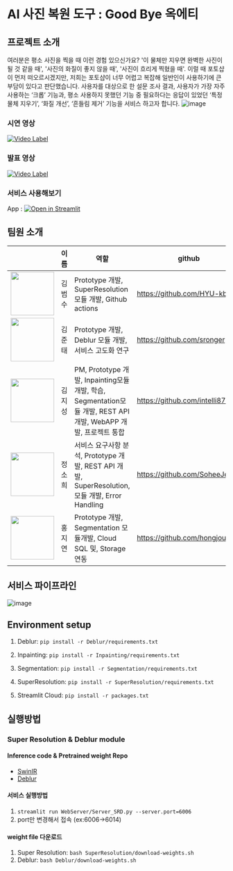 # AI 사진 복원 도구 : Good Bye 옥에티

## 프로젝트 소개
여러분은 평소 사진을 찍을 때 이런 경험 있으신가요? '이 물체만 지우면 완벽한 사진이 될 것 같을 때', '사진의 화질이 좋지 않을 때', '사진이 흐리게 찍혔을 때'. 이럴 때 포토샵이 먼저 떠오르시겠지만, 저희는 포토샵이 너무 어렵고 복잡해 일반인이 사용하기에 큰 부담이 있다고 판단했습니다. 사용자를 대상으로 한 설문 조사 결과, 사용자가 가장 자주 사용하는 ‘크롭’ 기능과, 평소 사용하지 못했던 기능 중 필요하다는 응답이 있었던 ‘특정 물체 지우기’, ‘화질 개선’, ‘흔들림 제거’ 기능을 서비스 하고자 합니다.
![image](https://user-images.githubusercontent.com/40880346/147333892-d9626e0a-a442-48b4-abfb-b106f95aedc4.png)


### 시연 영상
[![Video Label](http://img.youtube.com/vi/Mnqi91GWhiY/0.jpg)](https://www.youtube.com/watch?v=Mnqi91GWhiY)

### 발표 영상
[![Video Label](http://img.youtube.com/vi/wU9lCHz9TI4/0.jpg)](https://www.youtube.com/watch?v=wU9lCHz9TI4)

### 서비스 사용해보기
App : [![Open in Streamlit](https://static.streamlit.io/badges/streamlit_badge_black_white.svg)](https://share.streamlit.io/intelli8786/ai_blemishesremover/main/WebServer/Service.py)


## 팀원 소개

||이름|역할|github|
|--|------|---|---|
|<img src=https://user-images.githubusercontent.com/44287798/147333059-cfe32b6a-bef7-45a9-a778-abe425028bf0.png width=100>|김범수|Prototype 개발, SuperResolution 모듈 개발, Github actions|https://github.com/HYU-kbs|
|<img src=https://user-images.githubusercontent.com/44287798/147333099-db64d0ed-bd58-49c3-8453-1eba72194d18.png width=100>|김준태|Prototype 개발, Deblur 모듈 개발, 서비스 고도화 연구|https://github.com/sronger|
|<img src=https://user-images.githubusercontent.com/44287798/147333157-ec9a97c7-b447-4052-917e-97189f3c8615.png width=100>|김지성|PM, Prototype 개발, Inpainting모듈 개발, 학습, Segmentation모듈 개발, REST API 개발, WebAPP 개발, 프로젝트 통합|https://github.com/intelli8786|
|<img src=https://user-images.githubusercontent.com/44287798/147333178-b167a3bc-0d60-4cd3-891d-7ebbddc80a7b.png width=100>|정소희|서비스 요구사항 분석, Prototype 개발, REST API 개발, SuperResolution, 모듈 개발, Error Handling|https://github.com/SoheeJeong|
|<img src=https://user-images.githubusercontent.com/44287798/147333196-579afb0d-0a51-4f87-bcb3-6c78883c1428.png width=100>|홍지연|Prototype 개발, Segmentation 모듈개발, Cloud SQL 및, Storage 연동|https://github.com/hongjourney|



## 서비스 파이프라인
![image](https://user-images.githubusercontent.com/44287798/147332789-174092c5-00e0-43e7-a21e-052020d4955c.png)


## Environment setup
1. Deblur: ```pip install -r Deblur/requirements.txt```

2. Inpainting: ```pip install -r Inpainting/requirements.txt```

3. Segmentation: ```pip install -r Segmentation/requirements.txt```

4. SuperResolution: ```pip install -r SuperResolution/requirements.txt```

5. Streamlit Cloud: ```pip install -r packages.txt```


## 실행방법

### Super Resolution & Deblur module

#### Inference code & Pretrained weight Repo
* [SwinIR](https://github.com/JingyunLiang/SwinIR)
* [Deblur](https://github.com/jiangsutx/SRN-Deblur)

#### 서비스 실행방법
1. ```streamlit run WebServer/Server_SRD.py --server.port=6006```
2. port만 변경해서 접속 (ex:6006->6014)

#### weight file 다운로드
1. Super Resolution: ```bash SuperResolution/download-weights.sh```
2. Deblur: ```bash Deblur/download-weights.sh```


